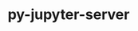 ---
title: "py-jupyter-server"
layout: cache
categories: [package, develop]
meta: {"compilers": ["gcc@=11.1.0", "gcc@=11.4.0", "gcc@=9.4.0", "oneapi@=2024.2.1"], "num_specs": 116, "num_specs_by_stack": {"data-vis-sdk": 10, "e4s": 31, "e4s-neoverse-v2": 16, "e4s-neoverse_v1": 12, "e4s-oneapi": 33, "e4s-power": 5, "root": 116}, "oss": ["ubuntu20.04", "ubuntu22.04"], "platforms": ["linux"], "stacks": ["data-vis-sdk", "e4s", "e4s-neoverse-v2", "e4s-neoverse_v1", "e4s-oneapi", "e4s-power", "root"], "targets": ["neoverse_v1", "neoverse_v2", "ppc64le", "x86_64_v3"], "versions": ["1.21.0", "2.14.2", "2.6.0"]}
spec_details: [{"compiler": "gcc@=11.4.0", "hash": "234qccveyy4inlntwynfkys7innihjcg", "os": "ubuntu22.04", "platform": "linux", "size": "-", "stacks": ["e4s", "root"], "target": "x86_64_v3", "variants": ["build_system=python_pip", "patches=0430f63", "~typescript"], "versions": ["1.21.0"]}, {"compiler": "gcc@=11.4.0", "hash": "2kjd3jkmidjz6n34z3qmpdol5ewbwrw6", "os": "ubuntu22.04", "platform": "linux", "size": "-", "stacks": ["e4s", "root"], "target": "x86_64_v3", "variants": ["build_system=python_pip"], "versions": ["2.14.2"]}, {"compiler": "gcc@=11.4.0", "hash": "2mid7nn3qmcbe5em6uz7j75zbndklre5", "os": "ubuntu22.04", "platform": "linux", "size": "-", "stacks": ["e4s", "root"], "target": "x86_64_v3", "variants": ["build_system=python_pip", "patches=0430f63", "~typescript"], "versions": ["1.21.0"]}, {"compiler": "gcc@=11.4.0", "hash": "3akzm7y5u2wcty3nepusmfhphlw7cpxz", "os": "ubuntu22.04", "platform": "linux", "size": "-", "stacks": ["e4s", "root"], "target": "x86_64_v3", "variants": ["build_system=python_pip", "patches=0430f63", "~typescript"], "versions": ["1.21.0"]}, {"compiler": "oneapi@=2024.2.1", "hash": "3f7lfafvwwyct2al3hy4z6uqz2656lei", "os": "ubuntu22.04", "platform": "linux", "size": "-", "stacks": ["e4s-oneapi", "root"], "target": "x86_64_v3", "variants": ["build_system=python_pip"], "versions": ["2.6.0"]}, {"compiler": "gcc@=11.1.0", "hash": "3gnaa5dqozuasjhytnmmq37wkcymga4k", "os": "ubuntu20.04", "platform": "linux", "size": "-", "stacks": ["data-vis-sdk", "root"], "target": "x86_64_v3", "variants": ["build_system=python_pip"], "versions": ["2.14.2"]}, {"compiler": "gcc@=11.1.0", "hash": "3r2ebm3zwyv3qxlwtjqu3zhih7z3kdo4", "os": "ubuntu20.04", "platform": "linux", "size": "-", "stacks": ["data-vis-sdk", "root"], "target": "x86_64_v3", "variants": ["build_system=python_pip"], "versions": ["2.14.2"]}, {"compiler": "gcc@=11.4.0", "hash": "444hisk3bu3e4tfnuactqpmyeli3eyom", "os": "ubuntu22.04", "platform": "linux", "size": "-", "stacks": ["e4s", "root"], "target": "x86_64_v3", "variants": ["build_system=python_pip"], "versions": ["2.14.2"]}, {"compiler": "gcc@=11.4.0", "hash": "4lxe4bid6fqnqkzeejmvhnntdqd2mps7", "os": "ubuntu22.04", "platform": "linux", "size": "-", "stacks": ["e4s-neoverse_v1", "root"], "target": "neoverse_v1", "variants": ["build_system=python_pip"], "versions": ["2.14.2"]}, {"compiler": "gcc@=11.4.0", "hash": "4mnyf6w53teeqrb6dwikgl5zmr3dyjis", "os": "ubuntu22.04", "platform": "linux", "size": "-", "stacks": ["e4s", "root"], "target": "x86_64_v3", "variants": ["build_system=python_pip", "patches=0430f63", "~typescript"], "versions": ["1.21.0"]}, {"compiler": "oneapi@=2024.2.1", "hash": "4phtsojjzjb7vfbjeucsbdjbkrtmeghm", "os": "ubuntu22.04", "platform": "linux", "size": "-", "stacks": ["e4s-oneapi", "root"], "target": "x86_64_v3", "variants": ["build_system=python_pip"], "versions": ["2.6.0"]}, {"compiler": "gcc@=11.4.0", "hash": "4ygayzdxp66zoedf5wuvnqnujqc2lrdh", "os": "ubuntu22.04", "platform": "linux", "size": "-", "stacks": ["e4s-neoverse-v2", "root"], "target": "neoverse_v2", "variants": ["build_system=python_pip"], "versions": ["2.14.2"]}, {"compiler": "oneapi@=2024.2.1", "hash": "4znma5jfto3ila6ijaaj235h6scnjlgy", "os": "ubuntu22.04", "platform": "linux", "size": "-", "stacks": ["e4s-oneapi", "root"], "target": "x86_64_v3", "variants": ["build_system=python_pip"], "versions": ["2.6.0"]}, {"compiler": "gcc@=11.4.0", "hash": "5d62ncwuc2liyv2ivyvx2buv3suw5262", "os": "ubuntu22.04", "platform": "linux", "size": "-", "stacks": ["e4s-neoverse-v2", "root"], "target": "neoverse_v2", "variants": ["build_system=python_pip"], "versions": ["2.14.2"]}, {"compiler": "gcc@=11.4.0", "hash": "5ej6ybsmksr2zcy3r7jy26yo753fsmmw", "os": "ubuntu22.04", "platform": "linux", "size": "-", "stacks": ["e4s-neoverse_v1", "root"], "target": "neoverse_v1", "variants": ["build_system=python_pip", "patches=0430f63", "~typescript"], "versions": ["1.21.0"]}, {"compiler": "oneapi@=2024.2.1", "hash": "5nvuqiryi7hgwmiyibqrlxrgn5dh25qx", "os": "ubuntu22.04", "platform": "linux", "size": "-", "stacks": ["e4s-oneapi", "root"], "target": "x86_64_v3", "variants": ["build_system=python_pip", "patches=0430f63", "~typescript"], "versions": ["1.21.0"]}, {"compiler": "gcc@=11.4.0", "hash": "5oczknlcaodw3wxwspxldnn5ftmnrquf", "os": "ubuntu22.04", "platform": "linux", "size": "-", "stacks": ["e4s-neoverse_v1", "root"], "target": "neoverse_v1", "variants": ["build_system=python_pip", "patches=0430f63", "~typescript"], "versions": ["1.21.0"]}, {"compiler": "gcc@=11.4.0", "hash": "6nl3gahmno4mnpkbbk4v7d4zfuz6sxbp", "os": "ubuntu22.04", "platform": "linux", "size": "-", "stacks": ["e4s", "root"], "target": "x86_64_v3", "variants": ["build_system=python_pip"], "versions": ["2.14.2"]}, {"compiler": "gcc@=11.4.0", "hash": "72mocrj3up5brvkz6lytbvsywzrjl6kp", "os": "ubuntu22.04", "platform": "linux", "size": "-", "stacks": ["e4s", "root"], "target": "x86_64_v3", "variants": ["build_system=python_pip", "patches=0430f63", "~typescript"], "versions": ["1.21.0"]}, {"compiler": "gcc@=11.4.0", "hash": "7cumyo2fzrmkjgl6cvohhel34dldbc2k", "os": "ubuntu22.04", "platform": "linux", "size": "-", "stacks": ["e4s-neoverse_v1", "root"], "target": "neoverse_v1", "variants": ["build_system=python_pip"], "versions": ["2.14.2"]}, {"compiler": "gcc@=11.4.0", "hash": "7felfw44j5sb62aeiu4d4lwsxmeve2tt", "os": "ubuntu22.04", "platform": "linux", "size": "-", "stacks": ["e4s", "root"], "target": "x86_64_v3", "variants": ["build_system=python_pip"], "versions": ["2.14.2"]}, {"compiler": "gcc@=11.4.0", "hash": "7hh2j3a5yyfkttuf5bcbgwvavevyxjvk", "os": "ubuntu22.04", "platform": "linux", "size": "-", "stacks": ["e4s-neoverse-v2", "root"], "target": "neoverse_v2", "variants": ["build_system=python_pip"], "versions": ["2.14.2"]}, {"compiler": "gcc@=11.4.0", "hash": "7lgtzlg7pd4ttphjmopiuzgoce4ryd2f", "os": "ubuntu22.04", "platform": "linux", "size": "-", "stacks": ["e4s", "root"], "target": "x86_64_v3", "variants": ["build_system=python_pip"], "versions": ["2.14.2"]}, {"compiler": "oneapi@=2024.2.1", "hash": "aooodxueke45zpyuxqmnuczffc3afjlc", "os": "ubuntu22.04", "platform": "linux", "size": "-", "stacks": ["e4s-oneapi", "root"], "target": "x86_64_v3", "variants": ["build_system=python_pip"], "versions": ["2.6.0"]}, {"compiler": "gcc@=11.4.0", "hash": "ayopik67oxes77wy7tl4jwvet5esbp5a", "os": "ubuntu22.04", "platform": "linux", "size": "-", "stacks": ["e4s", "root"], "target": "x86_64_v3", "variants": ["build_system=python_pip"], "versions": ["2.14.2"]}, {"compiler": "gcc@=11.1.0", "hash": "bbac6qn5gmqcllp7xa5ofqqif7li2qu5", "os": "ubuntu20.04", "platform": "linux", "size": "-", "stacks": ["data-vis-sdk", "root"], "target": "x86_64_v3", "variants": ["build_system=python_pip"], "versions": ["2.14.2"]}, {"compiler": "gcc@=11.4.0", "hash": "bjs3p5sclnzfoyje7b236o2pxogmljwy", "os": "ubuntu22.04", "platform": "linux", "size": "-", "stacks": ["e4s", "root"], "target": "x86_64_v3", "variants": ["build_system=python_pip"], "versions": ["2.14.2"]}, {"compiler": "gcc@=11.1.0", "hash": "bnsoosp6tvtkeqsmvr24hsdot6zetwue", "os": "ubuntu20.04", "platform": "linux", "size": "-", "stacks": ["data-vis-sdk", "root"], "target": "x86_64_v3", "variants": ["build_system=python_pip"], "versions": ["2.14.2"]}, {"compiler": "gcc@=11.4.0", "hash": "boqy223o5jwzsd7najhiwo2hi5qzxywe", "os": "ubuntu22.04", "platform": "linux", "size": "-", "stacks": ["e4s-neoverse-v2", "root"], "target": "neoverse_v2", "variants": ["build_system=python_pip"], "versions": ["2.14.2"]}, {"compiler": "gcc@=11.4.0", "hash": "bwrmq6m72fpwsdrwqnwpjznbddsxkotk", "os": "ubuntu22.04", "platform": "linux", "size": "-", "stacks": ["e4s", "root"], "target": "x86_64_v3", "variants": ["build_system=python_pip"], "versions": ["2.14.2"]}, {"compiler": "gcc@=11.4.0", "hash": "cibb3x4fbt5sawnkjlg3r2smtttyqiyn", "os": "ubuntu22.04", "platform": "linux", "size": "-", "stacks": ["root"], "target": "x86_64_v3", "variants": ["build_system=python_pip", "patches=0430f63", "~typescript"], "versions": ["1.21.0"]}, {"compiler": "gcc@=11.4.0", "hash": "d5hviseuwa3zlm7x3le63o26ti2ma4e4", "os": "ubuntu22.04", "platform": "linux", "size": "-", "stacks": ["e4s-neoverse_v1", "root"], "target": "neoverse_v1", "variants": ["build_system=python_pip"], "versions": ["2.14.2"]}, {"compiler": "gcc@=11.4.0", "hash": "d754kwnjptlzlpxmipazebbbgrag72ne", "os": "ubuntu22.04", "platform": "linux", "size": "-", "stacks": ["e4s", "root"], "target": "x86_64_v3", "variants": ["build_system=python_pip", "patches=0430f63", "~typescript"], "versions": ["1.21.0"]}, {"compiler": "gcc@=9.4.0", "hash": "dcibvskbrkyccdzwm2fvdnvyk2g26upm", "os": "ubuntu20.04", "platform": "linux", "size": "-", "stacks": ["e4s-power", "root"], "target": "ppc64le", "variants": ["build_system=python_pip", "patches=0430f63", "~typescript"], "versions": ["1.21.0"]}, {"compiler": "oneapi@=2024.2.1", "hash": "duhk6ikjdi4xvv4wvilemj3ri6c3xjph", "os": "ubuntu22.04", "platform": "linux", "size": "-", "stacks": ["e4s-oneapi", "root"], "target": "x86_64_v3", "variants": ["build_system=python_pip"], "versions": ["2.6.0"]}, {"compiler": "gcc@=9.4.0", "hash": "edm3vf3qdsgscmwptnvan4ks3uuj7ew3", "os": "ubuntu20.04", "platform": "linux", "size": "-", "stacks": ["e4s-power", "root"], "target": "ppc64le", "variants": ["build_system=python_pip", "patches=0430f63", "~typescript"], "versions": ["1.21.0"]}, {"compiler": "oneapi@=2024.2.1", "hash": "efwmbwlcodic7anvywhb3q2uj5qdbj5u", "os": "ubuntu22.04", "platform": "linux", "size": "-", "stacks": ["e4s-oneapi", "root"], "target": "x86_64_v3", "variants": ["build_system=python_pip"], "versions": ["2.6.0"]}, {"compiler": "gcc@=11.4.0", "hash": "em7chpw5rwqzuqlebqqnjl33ndmkiyz3", "os": "ubuntu22.04", "platform": "linux", "size": "-", "stacks": ["e4s", "root"], "target": "x86_64_v3", "variants": ["build_system=python_pip"], "versions": ["2.14.2"]}, {"compiler": "oneapi@=2024.2.1", "hash": "eykamufimtlpw5obqfxwgitgjjndghvg", "os": "ubuntu22.04", "platform": "linux", "size": "-", "stacks": ["root"], "target": "x86_64_v3", "variants": ["build_system=python_pip"], "versions": ["2.6.0"]}, {"compiler": "gcc@=11.4.0", "hash": "ffsjmuqqjkvo3ufrm54jtxffdopmffvy", "os": "ubuntu22.04", "platform": "linux", "size": "-", "stacks": ["e4s-neoverse-v2", "root"], "target": "neoverse_v2", "variants": ["build_system=python_pip"], "versions": ["2.14.2"]}, {"compiler": "gcc@=11.4.0", "hash": "fh3grqe23uin6br5bazf5c4ellvatq56", "os": "ubuntu22.04", "platform": "linux", "size": "-", "stacks": ["e4s", "root"], "target": "x86_64_v3", "variants": ["build_system=python_pip"], "versions": ["2.14.2"]}, {"compiler": "oneapi@=2024.2.1", "hash": "ft6hzggh4gx6zxvka26tooyjk7rcegzn", "os": "ubuntu22.04", "platform": "linux", "size": "-", "stacks": ["e4s-oneapi", "root"], "target": "x86_64_v3", "variants": ["build_system=python_pip"], "versions": ["2.6.0"]}, {"compiler": "gcc@=11.1.0", "hash": "g2m7pjzvkf5idwkvwqr3fh3qt5jnb6sx", "os": "ubuntu20.04", "platform": "linux", "size": "-", "stacks": ["data-vis-sdk", "root"], "target": "x86_64_v3", "variants": ["build_system=python_pip"], "versions": ["2.14.2"]}, {"compiler": "gcc@=11.1.0", "hash": "g7zlqatxz5domfncropyrf7bggjzvrab", "os": "ubuntu20.04", "platform": "linux", "size": "-", "stacks": ["data-vis-sdk", "root"], "target": "x86_64_v3", "variants": ["build_system=python_pip"], "versions": ["2.14.2"]}, {"compiler": "gcc@=9.4.0", "hash": "gd46225adl55b7jq6rjtgorniojbvkvr", "os": "ubuntu20.04", "platform": "linux", "size": "-", "stacks": ["e4s-power", "root"], "target": "ppc64le", "variants": ["build_system=python_pip"], "versions": ["2.14.2"]}, {"compiler": "oneapi@=2024.2.1", "hash": "gvxe4q5i3o4p5ezs3yms3mphfu2h3lft", "os": "ubuntu22.04", "platform": "linux", "size": "-", "stacks": ["e4s-oneapi", "root"], "target": "x86_64_v3", "variants": ["build_system=python_pip", "patches=0430f63", "~typescript"], "versions": ["1.21.0"]}, {"compiler": "gcc@=11.4.0", "hash": "gxflzkocqlxntae3u4v4p5lk5cg2zh7c", "os": "ubuntu22.04", "platform": "linux", "size": "-", "stacks": ["e4s-neoverse_v1", "root"], "target": "neoverse_v1", "variants": ["build_system=python_pip"], "versions": ["2.14.2"]}, {"compiler": "gcc@=11.4.0", "hash": "i2tbculc5vu6n5q2eoave7rihzterfyp", "os": "ubuntu22.04", "platform": "linux", "size": "-", "stacks": ["e4s", "root"], "target": "x86_64_v3", "variants": ["build_system=python_pip", "patches=0430f63", "~typescript"], "versions": ["1.21.0"]}, {"compiler": "gcc@=11.4.0", "hash": "i4c63iyur7w3u26wgz3qepqrznjh3m6p", "os": "ubuntu22.04", "platform": "linux", "size": "-", "stacks": ["root"], "target": "x86_64_v3", "variants": ["build_system=python_pip"], "versions": ["2.14.2"]}, {"compiler": "oneapi@=2024.2.1", "hash": "id4gzzpsbmcmt2maeadltagclfghsx3b", "os": "ubuntu22.04", "platform": "linux", "size": "-", "stacks": ["e4s-oneapi", "root"], "target": "x86_64_v3", "variants": ["build_system=python_pip", "patches=0430f63", "~typescript"], "versions": ["1.21.0"]}, {"compiler": "oneapi@=2024.2.1", "hash": "itbaho4rsyxv2zdmg54e2i6gz6gukvzt", "os": "ubuntu22.04", "platform": "linux", "size": "-", "stacks": ["e4s-oneapi", "root"], "target": "x86_64_v3", "variants": ["build_system=python_pip", "patches=0430f63", "~typescript"], "versions": ["1.21.0"]}, {"compiler": "oneapi@=2024.2.1", "hash": "jz4iy4xlk4rsyj7rp72s4s5dznhhttxa", "os": "ubuntu22.04", "platform": "linux", "size": "-", "stacks": ["e4s-oneapi", "root"], "target": "x86_64_v3", "variants": ["build_system=python_pip", "patches=0430f63", "~typescript"], "versions": ["1.21.0"]}, {"compiler": "gcc@=11.4.0", "hash": "kdgp246igrobhhalavvzmqs2jl6vscqb", "os": "ubuntu22.04", "platform": "linux", "size": "-", "stacks": ["e4s-neoverse-v2", "root"], "target": "neoverse_v2", "variants": ["build_system=python_pip"], "versions": ["2.14.2"]}, {"compiler": "gcc@=11.4.0", "hash": "kmct4sj2fv6ild5efhcys5e4bygcp36r", "os": "ubuntu22.04", "platform": "linux", "size": "-", "stacks": ["e4s", "root"], "target": "x86_64_v3", "variants": ["build_system=python_pip"], "versions": ["2.14.2"]}, {"compiler": "oneapi@=2024.2.1", "hash": "kpgt4typ5xxsszfvfwbajleh3docznjg", "os": "ubuntu22.04", "platform": "linux", "size": "-", "stacks": ["e4s-oneapi", "root"], "target": "x86_64_v3", "variants": ["build_system=python_pip"], "versions": ["2.6.0"]}, {"compiler": "oneapi@=2024.2.1", "hash": "l2n662zz6vyclotsgfcf2viiekngetts", "os": "ubuntu22.04", "platform": "linux", "size": "-", "stacks": ["root"], "target": "x86_64_v3", "variants": ["build_system=python_pip", "patches=0430f63", "~typescript"], "versions": ["1.21.0"]}, {"compiler": "gcc@=11.4.0", "hash": "lk2pe4da2p4ayqwu5ffnh32h7dotzxqt", "os": "ubuntu22.04", "platform": "linux", "size": "-", "stacks": ["e4s", "root"], "target": "x86_64_v3", "variants": ["build_system=python_pip", "patches=0430f63", "~typescript"], "versions": ["1.21.0"]}, {"compiler": "gcc@=11.4.0", "hash": "m6vo7nj3i4rgvwwdvek26amkm5xiqaaf", "os": "ubuntu22.04", "platform": "linux", "size": "-", "stacks": ["e4s-neoverse_v1", "root"], "target": "neoverse_v1", "variants": ["build_system=python_pip", "patches=0430f63", "~typescript"], "versions": ["1.21.0"]}, {"compiler": "gcc@=11.4.0", "hash": "mnrdzbl7ahezu23uvvgs36ahsm7q4u72", "os": "ubuntu22.04", "platform": "linux", "size": "-", "stacks": ["e4s-neoverse-v2", "root"], "target": "neoverse_v2", "variants": ["build_system=python_pip"], "versions": ["2.14.2"]}, {"compiler": "gcc@=11.1.0", "hash": "mtom5jhoiefwbtwaeqz4nhjfhhpgc7hu", "os": "ubuntu20.04", "platform": "linux", "size": "-", "stacks": ["data-vis-sdk", "root"], "target": "x86_64_v3", "variants": ["build_system=python_pip"], "versions": ["2.14.2"]}, {"compiler": "gcc@=9.4.0", "hash": "mujzggu7rru5kxln3cm35vh4caww4unn", "os": "ubuntu20.04", "platform": "linux", "size": "-", "stacks": ["e4s-power", "root"], "target": "ppc64le", "variants": ["build_system=python_pip"], "versions": ["2.14.2"]}, {"compiler": "gcc@=11.4.0", "hash": "n5njj6s56smzjivzxo7hra237yebtyx5", "os": "ubuntu22.04", "platform": "linux", "size": "-", "stacks": ["e4s-neoverse_v1", "root"], "target": "neoverse_v1", "variants": ["build_system=python_pip", "patches=0430f63", "~typescript"], "versions": ["1.21.0"]}, {"compiler": "oneapi@=2024.2.1", "hash": "n5pvzb73txugxfbpgyixuvrp6ebrdgc3", "os": "ubuntu22.04", "platform": "linux", "size": "-", "stacks": ["e4s-oneapi", "root"], "target": "x86_64_v3", "variants": ["build_system=python_pip", "patches=0430f63", "~typescript"], "versions": ["1.21.0"]}, {"compiler": "oneapi@=2024.2.1", "hash": "n6niarflod6ww6vpbzmpadc5dv2herjp", "os": "ubuntu22.04", "platform": "linux", "size": "-", "stacks": ["e4s-oneapi", "root"], "target": "x86_64_v3", "variants": ["build_system=python_pip", "patches=0430f63", "~typescript"], "versions": ["1.21.0"]}, {"compiler": "gcc@=11.4.0", "hash": "n6wywxmlcggmtkjd7nyjfc6wm5le3goq", "os": "ubuntu22.04", "platform": "linux", "size": "-", "stacks": ["e4s", "root"], "target": "x86_64_v3", "variants": ["build_system=python_pip"], "versions": ["2.14.2"]}, {"compiler": "gcc@=11.1.0", "hash": "nkmwwlkxffd2cul2ue5z3c2q42opvu5e", "os": "ubuntu20.04", "platform": "linux", "size": "-", "stacks": ["data-vis-sdk", "root"], "target": "x86_64_v3", "variants": ["build_system=python_pip"], "versions": ["2.14.2"]}, {"compiler": "oneapi@=2024.2.1", "hash": "o2gsaz676qtcuzk5ioj6qeri2u36fv3f", "os": "ubuntu22.04", "platform": "linux", "size": "-", "stacks": ["e4s-oneapi", "root"], "target": "x86_64_v3", "variants": ["build_system=python_pip"], "versions": ["2.6.0"]}, {"compiler": "gcc@=11.4.0", "hash": "oey2ncdmvpt4abexyjheqhp4e5emirzn", "os": "ubuntu22.04", "platform": "linux", "size": "-", "stacks": ["e4s-neoverse_v1", "root"], "target": "neoverse_v1", "variants": ["build_system=python_pip"], "versions": ["2.14.2"]}, {"compiler": "gcc@=11.4.0", "hash": "omqwl2rqjwecfnjsi6xnsezgzpg3gul7", "os": "ubuntu22.04", "platform": "linux", "size": "-", "stacks": ["e4s-neoverse_v1", "root"], "target": "neoverse_v1", "variants": ["build_system=python_pip", "patches=0430f63", "~typescript"], "versions": ["1.21.0"]}, {"compiler": "gcc@=11.4.0", "hash": "oqtfc3bve6nfsgsipem5xlj33ohhajy2", "os": "ubuntu22.04", "platform": "linux", "size": "-", "stacks": ["e4s-neoverse-v2", "root"], "target": "neoverse_v2", "variants": ["build_system=python_pip"], "versions": ["2.14.2"]}, {"compiler": "gcc@=11.1.0", "hash": "oufjo46gxrrrk46w47x5tbaz2ci2wmxf", "os": "ubuntu20.04", "platform": "linux", "size": "-", "stacks": ["data-vis-sdk", "root"], "target": "x86_64_v3", "variants": ["build_system=python_pip"], "versions": ["2.14.2"]}, {"compiler": "oneapi@=2024.2.1", "hash": "p6l4mmuxqmtptjszxys6prj5joipceau", "os": "ubuntu22.04", "platform": "linux", "size": "-", "stacks": ["e4s-oneapi", "root"], "target": "x86_64_v3", "variants": ["build_system=python_pip"], "versions": ["2.6.0"]}, {"compiler": "gcc@=11.1.0", "hash": "pbw565qfwkx3cob3di6pmrgbp5n6n3ux", "os": "ubuntu20.04", "platform": "linux", "size": "-", "stacks": ["data-vis-sdk", "root"], "target": "x86_64_v3", "variants": ["build_system=python_pip"], "versions": ["2.14.2"]}, {"compiler": "gcc@=11.4.0", "hash": "pilt72rpoa5nxuxiewkravg44lsuc3a3", "os": "ubuntu22.04", "platform": "linux", "size": "-", "stacks": ["e4s-neoverse-v2", "root"], "target": "neoverse_v2", "variants": ["build_system=python_pip"], "versions": ["2.14.2"]}, {"compiler": "oneapi@=2024.2.1", "hash": "pmzb4ffu6ua34xwwhx6fx5rgbiiqwlii", "os": "ubuntu22.04", "platform": "linux", "size": "-", "stacks": ["e4s-oneapi", "root"], "target": "x86_64_v3", "variants": ["build_system=python_pip"], "versions": ["2.6.0"]}, {"compiler": "oneapi@=2024.2.1", "hash": "pxcxcugcslxqw7o3hjnwsedfl4ftihvb", "os": "ubuntu22.04", "platform": "linux", "size": "-", "stacks": ["e4s-oneapi", "root"], "target": "x86_64_v3", "variants": ["build_system=python_pip"], "versions": ["2.6.0"]}, {"compiler": "gcc@=11.4.0", "hash": "q4x2mtyxwukw4shafmk7hovjm2h4jpzj", "os": "ubuntu22.04", "platform": "linux", "size": "-", "stacks": ["e4s-neoverse-v2", "root"], "target": "neoverse_v2", "variants": ["build_system=python_pip"], "versions": ["2.14.2"]}, {"compiler": "oneapi@=2024.2.1", "hash": "q5p4r5zeihqog4ypbb6axiq4hirwumjx", "os": "ubuntu22.04", "platform": "linux", "size": "-", "stacks": ["root"], "target": "x86_64_v3", "variants": ["build_system=python_pip"], "versions": ["2.6.0"]}, {"compiler": "oneapi@=2024.2.1", "hash": "qcswejdrk3tpvgu6euamgg3o374mvino", "os": "ubuntu22.04", "platform": "linux", "size": "-", "stacks": ["e4s-oneapi", "root"], "target": "x86_64_v3", "variants": ["build_system=python_pip"], "versions": ["2.6.0"]}, {"compiler": "oneapi@=2024.2.1", "hash": "qetnqcr2q7xwum2nfcgevuim5etamafj", "os": "ubuntu22.04", "platform": "linux", "size": "-", "stacks": ["e4s-oneapi", "root"], "target": "x86_64_v3", "variants": ["build_system=python_pip", "patches=0430f63", "~typescript"], "versions": ["1.21.0"]}, {"compiler": "gcc@=11.4.0", "hash": "qfwipvpq4qbu2zlyv4ioqrhoun6jjgtp", "os": "ubuntu22.04", "platform": "linux", "size": "-", "stacks": ["e4s", "root"], "target": "x86_64_v3", "variants": ["build_system=python_pip", "patches=0430f63", "~typescript"], "versions": ["1.21.0"]}, {"compiler": "gcc@=11.4.0", "hash": "qmkorztrspi2kapeuvropg55ypdwywvd", "os": "ubuntu22.04", "platform": "linux", "size": "-", "stacks": ["e4s", "root"], "target": "x86_64_v3", "variants": ["build_system=python_pip"], "versions": ["2.14.2"]}, {"compiler": "oneapi@=2024.2.1", "hash": "qqin6l7fky5ekmzoglvcndqxh6u47l4m", "os": "ubuntu22.04", "platform": "linux", "size": "-", "stacks": ["e4s-oneapi", "root"], "target": "x86_64_v3", "variants": ["build_system=python_pip"], "versions": ["2.6.0"]}, {"compiler": "gcc@=11.4.0", "hash": "qsxuwwihhwdpkpujbaqjsz2bk3kd7sf5", "os": "ubuntu22.04", "platform": "linux", "size": "-", "stacks": ["e4s-neoverse_v1", "root"], "target": "neoverse_v1", "variants": ["build_system=python_pip", "patches=0430f63", "~typescript"], "versions": ["1.21.0"]}, {"compiler": "gcc@=11.4.0", "hash": "qwm36w6stz6mk7bxe2f7z6i273tle3eq", "os": "ubuntu22.04", "platform": "linux", "size": "-", "stacks": ["e4s-neoverse-v2", "root"], "target": "neoverse_v2", "variants": ["build_system=python_pip"], "versions": ["2.14.2"]}, {"compiler": "oneapi@=2024.2.1", "hash": "rdqv4r3uyqjkriady67oyqtljqmooufd", "os": "ubuntu22.04", "platform": "linux", "size": "-", "stacks": ["e4s-oneapi", "root"], "target": "x86_64_v3", "variants": ["build_system=python_pip", "patches=0430f63", "~typescript"], "versions": ["1.21.0"]}, {"compiler": "gcc@=11.4.0", "hash": "rg2ejyv7ae7o6c7uv5fimaymfmmifxpx", "os": "ubuntu22.04", "platform": "linux", "size": "-", "stacks": ["e4s", "root"], "target": "x86_64_v3", "variants": ["build_system=python_pip", "patches=0430f63", "~typescript"], "versions": ["1.21.0"]}, {"compiler": "oneapi@=2024.2.1", "hash": "rmjpy5l6tydz6mzantyxlvhzi7yf2mlr", "os": "ubuntu22.04", "platform": "linux", "size": "-", "stacks": ["e4s-oneapi", "root"], "target": "x86_64_v3", "variants": ["build_system=python_pip"], "versions": ["2.6.0"]}, {"compiler": "gcc@=11.4.0", "hash": "rnpz4bhdwthaqakigeuuz2exvxxw7lqs", "os": "ubuntu22.04", "platform": "linux", "size": "-", "stacks": ["root"], "target": "neoverse_v2", "variants": ["build_system=python_pip"], "versions": ["2.14.2"]}, {"compiler": "gcc@=11.4.0", "hash": "rojllxrcemyto7vqwejntqphqpnplgpp", "os": "ubuntu22.04", "platform": "linux", "size": "-", "stacks": ["root"], "target": "neoverse_v2", "variants": ["build_system=python_pip"], "versions": ["2.14.2"]}, {"compiler": "oneapi@=2024.2.1", "hash": "rqvshnue6gkksgfbpfmap64nsfhl3eme", "os": "ubuntu22.04", "platform": "linux", "size": "-", "stacks": ["e4s-oneapi", "root"], "target": "x86_64_v3", "variants": ["build_system=python_pip"], "versions": ["2.6.0"]}, {"compiler": "oneapi@=2024.2.1", "hash": "salfbwmuminvybzl3a55gbgg2f4zbsqo", "os": "ubuntu22.04", "platform": "linux", "size": "-", "stacks": ["e4s-oneapi", "root"], "target": "x86_64_v3", "variants": ["build_system=python_pip", "patches=0430f63", "~typescript"], "versions": ["1.21.0"]}, {"compiler": "gcc@=11.4.0", "hash": "sck3ahjriknvgckmwlh45usbufsmf36y", "os": "ubuntu22.04", "platform": "linux", "size": "-", "stacks": ["e4s", "root"], "target": "x86_64_v3", "variants": ["build_system=python_pip", "patches=0430f63", "~typescript"], "versions": ["1.21.0"]}, {"compiler": "gcc@=11.4.0", "hash": "shljfs6dyq5u5kcpbr7iflhqiqael6qq", "os": "ubuntu22.04", "platform": "linux", "size": "-", "stacks": ["root"], "target": "x86_64_v3", "variants": ["build_system=python_pip", "patches=0430f63", "~typescript"], "versions": ["1.21.0"]}, {"compiler": "gcc@=11.4.0", "hash": "sji5rxqntngsfk24hf4ey2lram6ggfn4", "os": "ubuntu22.04", "platform": "linux", "size": "-", "stacks": ["e4s-neoverse-v2", "root"], "target": "neoverse_v2", "variants": ["build_system=python_pip"], "versions": ["2.14.2"]}, {"compiler": "gcc@=11.4.0", "hash": "srj7mp6svert2fs3oosarcfcizayv7fa", "os": "ubuntu22.04", "platform": "linux", "size": "-", "stacks": ["e4s-neoverse-v2", "root"], "target": "neoverse_v2", "variants": ["build_system=python_pip"], "versions": ["2.14.2"]}, {"compiler": "gcc@=11.4.0", "hash": "tcmaw42flp72nfljiwqvoctzbwrv4zvl", "os": "ubuntu22.04", "platform": "linux", "size": "-", "stacks": ["e4s", "root"], "target": "x86_64_v3", "variants": ["build_system=python_pip", "patches=0430f63", "~typescript"], "versions": ["1.21.0"]}, {"compiler": "oneapi@=2024.2.1", "hash": "tf4mpxch7n2k5dqowedzrobrvptzdj6j", "os": "ubuntu22.04", "platform": "linux", "size": "-", "stacks": ["e4s-oneapi", "root"], "target": "x86_64_v3", "variants": ["build_system=python_pip", "patches=0430f63", "~typescript"], "versions": ["1.21.0"]}, {"compiler": "gcc@=11.4.0", "hash": "u2o533py6b5bmh4gupkxttncgcuhrkbz", "os": "ubuntu22.04", "platform": "linux", "size": "-", "stacks": ["e4s", "root"], "target": "x86_64_v3", "variants": ["build_system=python_pip", "patches=0430f63", "~typescript"], "versions": ["1.21.0"]}, {"compiler": "oneapi@=2024.2.1", "hash": "u5dfmldtdtmoq7n2otml5dpoawxemexk", "os": "ubuntu22.04", "platform": "linux", "size": "-", "stacks": ["root"], "target": "x86_64_v3", "variants": ["build_system=python_pip"], "versions": ["2.6.0"]}, {"compiler": "oneapi@=2024.2.1", "hash": "vaiytcrclbgbmoqnvam33da745mnpqin", "os": "ubuntu22.04", "platform": "linux", "size": "-", "stacks": ["e4s-oneapi", "root"], "target": "x86_64_v3", "variants": ["build_system=python_pip"], "versions": ["2.6.0"]}, {"compiler": "gcc@=11.4.0", "hash": "vdl6su7inam3immjzaqu3d3ezolacwdi", "os": "ubuntu22.04", "platform": "linux", "size": "-", "stacks": ["e4s", "root"], "target": "x86_64_v3", "variants": ["build_system=python_pip"], "versions": ["2.14.2"]}, {"compiler": "gcc@=11.4.0", "hash": "vqe33evo7zlskcj74fyrbrjm2s4gshic", "os": "ubuntu22.04", "platform": "linux", "size": "-", "stacks": ["e4s-neoverse-v2", "root"], "target": "neoverse_v2", "variants": ["build_system=python_pip"], "versions": ["2.14.2"]}, {"compiler": "oneapi@=2024.2.1", "hash": "vvyeo7ejmzhjhqq3wo3oo4lpqzyyrmhg", "os": "ubuntu22.04", "platform": "linux", "size": "-", "stacks": ["e4s-oneapi", "root"], "target": "x86_64_v3", "variants": ["build_system=python_pip"], "versions": ["2.6.0"]}, {"compiler": "gcc@=11.4.0", "hash": "wpdf43kxnhea5n5ts5yrsyqirtqj4fat", "os": "ubuntu22.04", "platform": "linux", "size": "-", "stacks": ["e4s", "root"], "target": "x86_64_v3", "variants": ["build_system=python_pip", "patches=0430f63", "~typescript"], "versions": ["1.21.0"]}, {"compiler": "oneapi@=2024.2.1", "hash": "wtpyzshf3gtlhs3pgdqlaadj7sztpzhj", "os": "ubuntu22.04", "platform": "linux", "size": "-", "stacks": ["e4s-oneapi", "root"], "target": "x86_64_v3", "variants": ["build_system=python_pip"], "versions": ["2.6.0"]}, {"compiler": "oneapi@=2024.2.1", "hash": "x22uq54hrbj5lqe4le6erazm7dxaawp4", "os": "ubuntu22.04", "platform": "linux", "size": "-", "stacks": ["e4s-oneapi", "root"], "target": "x86_64_v3", "variants": ["build_system=python_pip"], "versions": ["2.6.0"]}, {"compiler": "oneapi@=2024.2.1", "hash": "x2r6nuykcl3agtu5dkq3bksjzua5sixn", "os": "ubuntu22.04", "platform": "linux", "size": "-", "stacks": ["e4s-oneapi", "root"], "target": "x86_64_v3", "variants": ["build_system=python_pip"], "versions": ["2.6.0"]}, {"compiler": "gcc@=11.4.0", "hash": "x2xphigcwifaenfnx6fbozgebt5ocjn5", "os": "ubuntu22.04", "platform": "linux", "size": "-", "stacks": ["e4s-neoverse-v2", "root"], "target": "neoverse_v2", "variants": ["build_system=python_pip"], "versions": ["2.14.2"]}, {"compiler": "gcc@=11.4.0", "hash": "x3hwxp2yrmbhpdjtkgevjtoysfmhren4", "os": "ubuntu22.04", "platform": "linux", "size": "-", "stacks": ["e4s", "root"], "target": "x86_64_v3", "variants": ["build_system=python_pip"], "versions": ["2.14.2"]}, {"compiler": "gcc@=11.4.0", "hash": "xdiu7zgaorbaiuep25ebl6cz7z3l6d4p", "os": "ubuntu22.04", "platform": "linux", "size": "-", "stacks": ["e4s-neoverse_v1", "root"], "target": "neoverse_v1", "variants": ["build_system=python_pip"], "versions": ["2.14.2"]}, {"compiler": "gcc@=11.4.0", "hash": "xg2bbfsrfw734c3rl3275icswapt4mvv", "os": "ubuntu22.04", "platform": "linux", "size": "-", "stacks": ["e4s", "root"], "target": "x86_64_v3", "variants": ["build_system=python_pip"], "versions": ["2.14.2"]}, {"compiler": "gcc@=9.4.0", "hash": "xx4jw6sni4g6tab3jjdckq3pjxccxcic", "os": "ubuntu20.04", "platform": "linux", "size": "-", "stacks": ["e4s-power", "root"], "target": "ppc64le", "variants": ["build_system=python_pip", "patches=0430f63", "~typescript"], "versions": ["1.21.0"]}, {"compiler": "gcc@=11.4.0", "hash": "y77twk7ggqyhi2mohzvtsybgv6emuvj2", "os": "ubuntu22.04", "platform": "linux", "size": "-", "stacks": ["e4s", "root"], "target": "x86_64_v3", "variants": ["build_system=python_pip"], "versions": ["2.14.2"]}, {"compiler": "gcc@=11.4.0", "hash": "yam63lhkwr3dvwrtdhzexr4uhq3er7da", "os": "ubuntu22.04", "platform": "linux", "size": "-", "stacks": ["e4s-neoverse-v2", "root"], "target": "neoverse_v2", "variants": ["build_system=python_pip"], "versions": ["2.14.2"]}, {"compiler": "oneapi@=2024.2.1", "hash": "zg2i2yd4fhr6u657to7vjaty6whqrcic", "os": "ubuntu22.04", "platform": "linux", "size": "-", "stacks": ["e4s-oneapi", "root"], "target": "x86_64_v3", "variants": ["build_system=python_pip", "patches=0430f63", "~typescript"], "versions": ["1.21.0"]}]
---